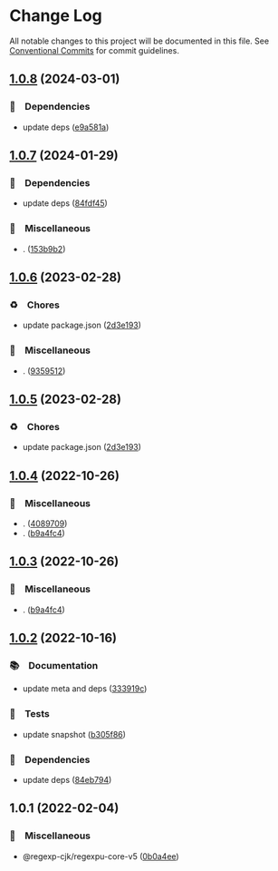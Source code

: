 # Change Log

All notable changes to this project will be documented in this file.
See [Conventional Commits](https://conventionalcommits.org) for commit guidelines.

## [1.0.8](https://github.com/bluelovers/ws-regexp/compare/@regexp-cjk/regexpu-core-v5@1.0.7...@regexp-cjk/regexpu-core-v5@1.0.8) (2024-03-01)



### 📌　Dependencies

* update deps ([e9a581a](https://github.com/bluelovers/ws-regexp/commit/e9a581a6e0532881e0950c5b296946744737aad6))



## [1.0.7](https://github.com/bluelovers/ws-regexp/compare/@regexp-cjk/regexpu-core-v5@1.0.6...@regexp-cjk/regexpu-core-v5@1.0.7) (2024-01-29)



### 📌　Dependencies

* update deps ([84fdf45](https://github.com/bluelovers/ws-regexp/commit/84fdf45835b0a643dcea895cb95e59c5b64d37a2))


### 🔖　Miscellaneous

* . ([153b9b2](https://github.com/bluelovers/ws-regexp/commit/153b9b2ca07434f55f4f09f791715247120973e3))



## [1.0.6](https://github.com/bluelovers/ws-regexp/compare/@regexp-cjk/regexpu-core-v5@1.0.4...@regexp-cjk/regexpu-core-v5@1.0.6) (2023-02-28)



### ♻️　Chores

* update package.json ([2d3e193](https://github.com/bluelovers/ws-regexp/commit/2d3e1938f552c1801c4c66d9361ac9b01e466833))


### 🔖　Miscellaneous

* . ([9359512](https://github.com/bluelovers/ws-regexp/commit/93595125b9ab7ebcac4e69cd21026709b994c1fc))



## [1.0.5](https://github.com/bluelovers/ws-regexp/compare/@regexp-cjk/regexpu-core-v5@1.0.4...@regexp-cjk/regexpu-core-v5@1.0.5) (2023-02-28)



### ♻️　Chores

* update package.json ([2d3e193](https://github.com/bluelovers/ws-regexp/commit/2d3e1938f552c1801c4c66d9361ac9b01e466833))



## [1.0.4](https://github.com/bluelovers/ws-regexp/compare/@regexp-cjk/regexpu-core-v5@1.0.2...@regexp-cjk/regexpu-core-v5@1.0.4) (2022-10-26)



### 🔖　Miscellaneous

* . ([4089709](https://github.com/bluelovers/ws-regexp/commit/408970963472ab4f3016ab389383965e8c542b59))
* . ([b9a4fc4](https://github.com/bluelovers/ws-regexp/commit/b9a4fc4a8d1a9d78758ce4a2a47b4f4eb9a6ec3f))



## [1.0.3](https://github.com/bluelovers/ws-regexp/compare/@regexp-cjk/regexpu-core-v5@1.0.2...@regexp-cjk/regexpu-core-v5@1.0.3) (2022-10-26)



### 🔖　Miscellaneous

* . ([b9a4fc4](https://github.com/bluelovers/ws-regexp/commit/b9a4fc4a8d1a9d78758ce4a2a47b4f4eb9a6ec3f))



## [1.0.2](https://github.com/bluelovers/ws-regexp/compare/@regexp-cjk/regexpu-core-v5@1.0.1...@regexp-cjk/regexpu-core-v5@1.0.2) (2022-10-16)



### 📚　Documentation

* update meta and deps ([333919c](https://github.com/bluelovers/ws-regexp/commit/333919c0bfbed688463fa4850d47ec29cbf0a1a2))


### 🚨　Tests

* update snapshot ([b305f86](https://github.com/bluelovers/ws-regexp/commit/b305f86986b073c1504fc842d019a61453a69741))


### 📌　Dependencies

* update deps ([84eb794](https://github.com/bluelovers/ws-regexp/commit/84eb7941e3fbd630fde0b2996fb5e2f9be101179))



## 1.0.1 (2022-02-04)


### 🔖　Miscellaneous

* @regexp-cjk/regexpu-core-v5 ([0b0a4ee](https://github.com/bluelovers/ws-regexp/commit/0b0a4ee42c53c6e81dc1abeaa7e8a80de8762577))
